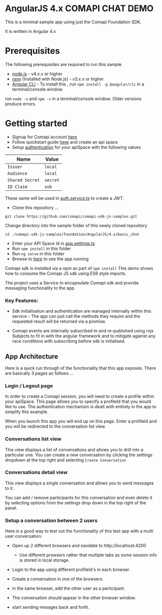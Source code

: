 # AngularJS 4.x COMAPI CHAT DEMO

This is a minimal sample app using just the Comapi Foundation SDK. 

It is written in Angular 4.x


# Prerequisites
The following prerequisites are required to run this sample.

 - [node.js](https://nodejs.org/en/) - v4.x.x or higher
 - [npm](https://www.npmjs.com)  (Installed with Node.js) - v3.x.x or higher
 - [Angular CLI](https://www.npmjs.com/package/@angular/cli)  - To install this , run `npm install -g @angular/cli` in a terminal/console window.


 run `node -v` and `npm -v` in a terminal/console window. Older versions produce errors.


# Getting started

- Signup for Comapi account [here](http://www.comapi.com)
- Follow quickstart guide [here](http://docs.comapi.com/docs/quick-start) and create an api space
- Setup [authentication](http://docs.comapi.com/docs/channel-setup-app-messaging) for your apiSpace with the following values

| Name | Value |
| -----------| ----- |
| `Issuer`   |  `local`| 
| `Audience` |  `local`| 
| `Shared Secret` |  `secret`| 
| `ID Claim` |  `sub`| 

These same will be used in [auth.service.ts](./src/app/auth.service.ts) to create a JWT.


- Clone this repository ...

```
git clone https://github.com/comapi/comapi-sdk-js-samples.git
```
Change directory into the sample folder of this newly cloned repository
```
cd ./comapi-sdk-js-samples/foundation/AngularJS/4.x/basic_chat
```

- Enter your API Space Id in [app.settings.ts](src/app/app.settings.ts)
- Run `npm install` in this folder 
- Run `ng serve` in this folder 
- Browse to [here](http://localhost:4200) to see the app running


Comapi sdk is installed via a npm as part of `npm install`
This demo shows how to consume the Comapi JS sdk using ES6 style imports.


The project uses a Service to encapsulate Comapi sdk and provide messaging functionality to the app.

### Key Features:
 
 * Sdk initialisation and authentication are managed internally within this service - The app can just call the methods they require and the requested result will be returned via a promise.

 * Comapi events are internally subscribed to and re-published using rxjx Subjects to fit in with the angular framework and to mitigate against any race conditions with subscribing before sdk is initialised. 

## App Architecture
Here is a quick run through of the functionality that this app exposes. There are basically 3 pages as follows ...

### Login / Logout page
In order to create a Comapi session, you will need to create a profile within your apiSpace. This page allows you to specify a profileId that you would like to use. The authentication mechanism is dealt with entirely in the app to simplify this example.

When you launch this app you will end up on this page. Enter a profileId and you will be redirected to the conversation list view.  

### Conversations list view

This view displays a list of conversations and allows you to drill into a particular one. 
You can create a new conversation by clicking the settings dropdown at the top right and selecting `Create Conversation`


### Conversations detail view

This view displays a single conversation and allows you to send messages to it. 

You can add / remove paritcipants for this conversation and even delete it by selecting options from the settings drop down in the top right of the panel.

### Setup a conversation between 2 users

Here is a good way to test out the functionality of this test app with a multi user conversation:

- Open up 2 different browsers and navidate  to http://localhost:4200
    - Use different prowsers rather that multiple tabs as some session info is stored in local storage.

- Login to the app using different profileId's in each browser.

- Create a conversation in one of the browsers.

- in the same browser, add the other user as a participant.

- The conversation should appear in the other browser window.

- start sending mesages back and forth.





